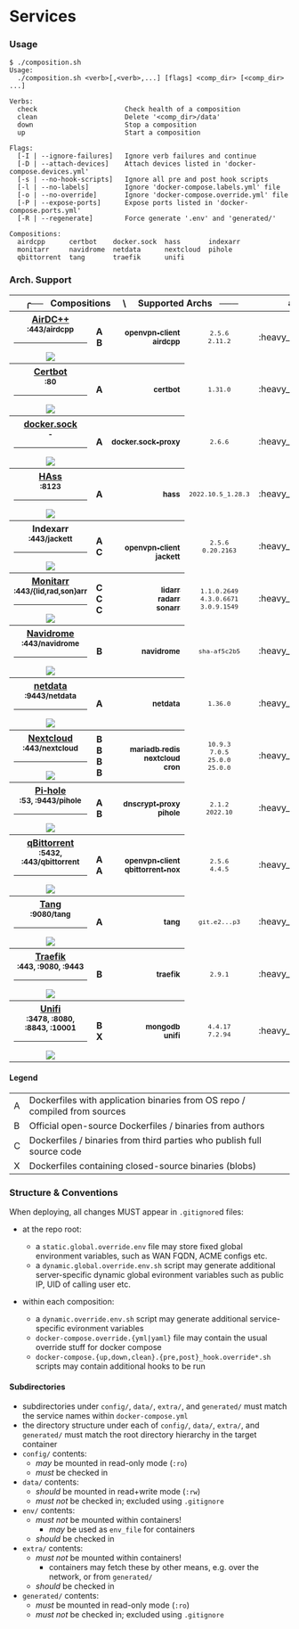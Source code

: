 # Services

### Usage

```console
$ ./composition.sh
Usage:
  ./composition.sh <verb>[,<verb>,...] [flags] <comp_dir> [<comp_dir> ...]

Verbs:
  check                      Check health of a composition
  clean                      Delete '<comp_dir>/data'
  down                       Stop a composition
  up                         Start a composition

Flags:
  [-I | --ignore-failures]   Ignore verb failures and continue
  [-D | --attach-devices]    Attach devices listed in 'docker-compose.devices.yml'
  [-s | --no-hook-scripts]   Ignore all pre and post hook scripts
  [-l | --no-labels]         Ignore 'docker-compose.labels.yml' file
  [-o | --no-override]       Ignore 'docker-compose.override.yml' file
  [-P | --expose-ports]      Expose ports listed in 'docker-compose.ports.yml'
  [-R | --regenerate]        Force generate '.env' and 'generated/'

Compositions:
  airdcpp      certbot    docker.sock  hass       indexarr
  monitarr     navidrome  netdata      nextcloud  pihole
  qbittorrent  tang       traefik      unifi
```

### Arch. Support

<table>
  <thead>
    <tr>
      <th colspan='4' align='center'>╭── &nbsp; Compositions &nbsp; &nbsp; \ &nbsp; &nbsp; Supported Archs &nbsp; ─── </th>
      <th align='center'><sub>amd64</sub></th>
      <th align='center'><sub>386</sub></th>
      <th align='center'><sub>arm/v6</sub></th>
      <th align='center'><sub>arm/v7</sub></th>
      <th align='center'><sub>arm64</sub></th>
      <th align='center'><sub>ppc64le</sub></th>
    </tr>
  </thead>
  <tbody>
    <tr>
      <th>
        <a href='https://airdcpp.net/'>AirDC++</a>
        <br>
        <sub>:443/airdcpp</sub>
        <hr>
        <a href='https://github.com/padhi-homelab/services/actions?query=workflow%3A%22Docker+Compose+Test+%28AirDC%2B%2B%29%22'><img src='https://img.shields.io/github/workflow/status/padhi-homelab/services/Docker%20Compose%20Test%20(AirDC%2B%2B)?logo=github&logoWidth=24&style=flat-square&label=tests'></img></a>
      </th>
      <th>
        A <br> B
      </th>
      <th align='right'>
        <a href='https://hub.docker.com/r/padhihomelab/openvpn-client/'>
          <sub>openvpn&#8209;client</sub>
        </a>
        <br>
        <a href='https://hub.docker.com/r/padhihomelab/airdcpp/'>
          <sub>airdcpp</sub>
        </a>
      </th>
      <td align='center'>
        <code><sub>2.5.6</sub></code>
        <br>
        <code><sub>2.11.2</sub></code>
      </td>
      <td align='center'>
        :heavy_check_mark:
      </td>
      <td align='center'>
        :heavy_check_mark:
      </td>
      <td align='center'>
        :heavy_check_mark:
        <br>
        :heavy_multiplication_x:
      </td>
      <td align='center'>
        :heavy_check_mark:
      </td>
      <td align='center'>
        :heavy_check_mark:
      </td>
      <td align='center'>
        :heavy_check_mark:
        <br>
        :heavy_multiplication_x:
      </td>
    </tr>
    <tr>
      <th>
        <a href='https://certbot.eff.org/'>Certbot</a>
        <br>
        <sub>:80</sub>
        <hr>
        <a href='https://github.com/padhi-homelab/services/actions?query=workflow%3A%22Docker+Compose+Test+%28Certbot%29%22'><img src='https://img.shields.io/github/workflow/status/padhi-homelab/services/Docker%20Compose%20Test%20(Certbot)?logo=github&logoWidth=24&style=flat-square&label=tests'></img></a>
      </th>
      <th>
        A
      </th>
      <th align='right'>
        <a href='https://hub.docker.com/r/padhihomelab/certbot/'>
          <sub>certbot</sub>
        </a>
      </th>
      <td align='center'>
        <code><sub>1.31.0</sub></code>
      </td>
      <td align='center'>
        :heavy_check_mark:
      </td>
      <td align='center'>
        :heavy_check_mark:
      </td>
      <td align='center'>
        :heavy_check_mark:
      </td>
      <td align='center'>
        :heavy_check_mark:
      </td>
      <td align='center'>
        :heavy_check_mark:
      </td>
      <td align='center'>
        :heavy_check_mark:
      </td>
    </tr>
    <tr>
      <th>
        <a href='https://docs.docker.com/engine/security/protect-access/'>docker.sock</a>
        <br>
        <sub>-</sub>
        <hr>
        <a href='https://github.com/padhi-homelab/services/actions?query=workflow%3A%22Docker+Compose+Test+%28docker.sock%29%22'><img src='https://img.shields.io/github/workflow/status/padhi-homelab/services/Docker%20Compose%20Test%20(docker.sock)?logo=github&logoWidth=24&style=flat-square&label=tests'></img></a>
      </th>
      <th>
        A
      </th>
      <th align='right'>
        <a href='https://hub.docker.com/r/padhihomelab/docker.sock-proxy'>
          <sub>docker.sock&#8209;proxy</sub>
        </a>
      </th>
      <td align='center'>
        <code><sub>2.6.6</sub></code>
      </td>
      <td align='center'>
        :heavy_check_mark:
      </td>
      <td align='center'>
        :heavy_check_mark:
      </td>
      <td align='center'>
        :heavy_check_mark:
      </td>
      <td align='center'>
        :heavy_check_mark:
      </td>
      <td align='center'>
        :heavy_check_mark:
      </td>
      <td align='center'>
        :heavy_check_mark:
      </td>
    </tr>
    <tr>
      <th>
        <a href='https://www.home-assistant.io/hassio/'>HAss</a>
        <br>
        <sub>:8123</sub>
        <hr>
        <a href='https://github.com/padhi-homelab/services/actions?query=workflow%3A%22Docker+Compose+Test+%28HAss%29%22'><img src='https://img.shields.io/github/workflow/status/padhi-homelab/services/Docker%20Compose%20Test%20(HAss)?logo=github&logoWidth=24&style=flat-square&label=tests'></img></a>
      </th>
      <th>
        A
      </th>
      <th align='right'>
        <a href='https://hub.docker.com/r/padhihomelab/hass'>
          <sub>hass</sub>
        </a>
      </th>
      <td align='center'>
        <code><sub>2022.10.5_1.28.3</sub></code>
      </td>
      <td align='center'>
        :heavy_check_mark:
      </td>
      <td align='center'>
        :heavy_check_mark:
      </td>
      <td align='center'>
        :heavy_check_mark:
      </td>
      <td align='center'>
        :heavy_check_mark:
      </td>
      <td align='center'>
        :heavy_check_mark:
      </td>
      <td align='center'>
        :heavy_multiplication_x:
      </td>
    </tr>
    <tr>
      <th>
        Indexarr
        <br>
        <sub>:443/jackett</sub>
        <hr>
        <a href='https://github.com/padhi-homelab/services/actions?query=workflow%3A%22Docker+Compose+Test+%28Indexarr%29%22'><img src='https://img.shields.io/github/workflow/status/padhi-homelab/services/Docker%20Compose%20Test%20(Indexarr)?logo=github&logoWidth=24&style=flat-square&label=tests'></img></a>
      </th>
      <th>
        A <br> C
      </th>
      <th align='right'>
        <br>
        <a href='https://hub.docker.com/r/padhihomelab/openvpn-client/'>
          <sub>openvpn&#8209;client</sub>
        </a>
        <br>
        <a href='https://hub.docker.com/r/padhihomelab/jackett/'>
          <sub>jackett</sub>
        </a>
      </th>
      <td align='center'>
        <code><sub>2.5.6</sub></code>
        <br>
        <code><sub>0.20.2163</sub></code>
      </td>
      <td align='center'>
        :heavy_check_mark:
      </td>
      <td align='center'>
        :heavy_check_mark:
      </td>
      <td align='center'>
        :heavy_check_mark:
      </td>
      <td align='center'>
        :heavy_check_mark:
      </td>
      <td align='center'>
        :heavy_check_mark:
      </td>
      <td align='center'>
        :heavy_check_mark:
        <br>
        :heavy_multiplication_x:
      </td>
    </tr>
    <tr>
      <th>
        <a href='https://wiki.servarr.com/'>Monitarr</a>
        <br>
        <sub>:443/{lid,rad,son}arr</sub>
        <hr>
        <a href='https://github.com/padhi-homelab/services/actions?query=workflow%3A%22Docker+Compose+Test+%28Monitarr%29%22'><img src='https://img.shields.io/github/workflow/status/padhi-homelab/services/Docker%20Compose%20Test%20(Monitarr)?logo=github&logoWidth=24&style=flat-square&label=tests'></img></a>
      </th>
      <th>
        C <br> C <br> C
      </th>
      <th align='right'>
        <a href='https://hub.docker.com/r/padhihomelab/lidarr/'>
          <sub>lidarr</sub>
        </a>
        <br>
        <a href='https://hub.docker.com/r/padhihomelab/radarr/'>
          <sub>radarr</sub>
        </a>
        <br>
        <a href='https://hub.docker.com/r/padhihomelab/sonarr/'>
          <sub>sonarr</sub>
        </a>
      </th>
      <td align='center'>
        <code><sub>1.1.0.2649</sub></code>
        <br>
        <code><sub>4.3.0.6671</sub></code>
        <br>
        <code><sub>3.0.9.1549</sub></code>
      </td>
      <td align='center'>
        :heavy_check_mark:
      </td>
      <td align='center'>
        :heavy_multiplication_x:
        <br>
        :heavy_multiplication_x:
        <br>
        :heavy_check_mark:
      </td>
      <td align='center'>
        :heavy_multiplication_x:
        <br>
        :heavy_multiplication_x:
        <br>
        :heavy_check_mark:
      </td>
      <td align='center'>
        :heavy_check_mark:
      </td>
      <td align='center'>
        :heavy_check_mark:
      </td>
      <td align='center'>
        :heavy_multiplication_x:
        <br>
        :heavy_multiplication_x:
        <br>
        :heavy_multiplication_x:
      </td>
    </tr>
    <tr>
      <th>
        <a href='https://www.navidrome.org/'>Navidrome</a>
        <br>
        <sub>:443/navidrome</sub>
        <hr>
        <a href='https://github.com/padhi-homelab/services/actions?query=workflow%3A%22Docker+Compose+Test+%28Navidrome%29%22'><img src='https://img.shields.io/github/workflow/status/padhi-homelab/services/Docker%20Compose%20Test%20(Navidrome)?logo=github&logoWidth=24&style=flat-square&label=tests'></img></a>
      </th>
      <th>
        B
      </th>
      <th align='right'>
        <a href='https://hub.docker.com/r/deluan/navidrome'>
          <sub>navidrome</sub>
        </a>
      </th>
      <td align='center'>
        <code><sub>sha-af5c2b5</sub></code>
      </td>
      <td align='center'>
        :heavy_check_mark:
      </td>
      <td align='center'>
        :heavy_check_mark:
      </td>
      <td align='center'>
        :heavy_check_mark:
      </td>
      <td align='center'>
        :heavy_check_mark:
      </td>
      <td align='center'>
        :heavy_check_mark:
      </td>
      <td align='center'>
        :heavy_multiplication_x:
      </td>
    </tr>
    <tr>
      <th>
        <a href='https://www.netdata.cloud'>netdata</a>
        <br>
        <sub>:9443/netdata</sub>
        <hr>
        <a href='https://github.com/padhi-homelab/services/actions?query=workflow%3A%22Docker+Compose+Test+%28netdata%29%22'><img src='https://img.shields.io/github/workflow/status/padhi-homelab/services/Docker%20Compose%20Test%20(netdata)?logo=github&logoWidth=24&style=flat-square&label=tests'></img></a>
      </th>
      <th>
        A
      </th>
      <th align='right'>
        <a href='https://hub.docker.com/r/padhihomelab/netdata'>
          <sub>netdata</sub>
        </a>
      </th>
      <td align='center'>
        <code><sub>1.36.0</sub></code>
      </td>
      <td align='center'>
        :heavy_check_mark:
      </td>
      <td align='center'>
        :heavy_check_mark:
      </td>
      <td align='center'>
        :heavy_check_mark:
      </td>
      <td align='center'>
        :heavy_check_mark:
      </td>
      <td align='center'>
        :heavy_check_mark:
      </td>
      <td align='center'>
        :heavy_check_mark:
      </td>
    </tr>
    <tr>
      <th>
        <a href='https://nextcloud.com/'>Nextcloud</a>
        <br>
        <sub>:443/nextcloud</sub>
        <hr>
        <a href='https://github.com/padhi-homelab/services/actions?query=workflow%3A%22Docker+Compose+Test+%28Nextcloud%29%22'><img src='https://img.shields.io/github/workflow/status/padhi-homelab/services/Docker%20Compose%20Test%20(Nextcloud)?logo=github&logoWidth=24&style=flat-square&label=tests'></img></a>
      </th>
      <th>
        B <br> B <br> B <br> B
      </th>
      <th align='right'>
        <a href='https://hub.docker.com/_/mariadb'>
          <sub>mariadb</sub>
        </a>
        <a href='https://hub.docker.com/_/redis'>
          <sub>redis</sub>
        </a>
        <br>
        <a href='https://hub.docker.com/_/nextcloud'>
          <sub>nextcloud</sub>
        </a>
        <br>
        <a href='https://hub.docker.com/_/nextcloud'>
          <sub>cron</sub>
        </a>
      </th>
      <td align='center'>
        <code><sub>10.9.3</sub></code>
        <br>
        <code><sub>7.0.5</sub></code>
        <br>
        <code><sub>25.0.0</sub></code>
        <br>
        <code><sub>25.0.0</sub></code>
      </td>
      <td align='center'>
        :heavy_check_mark:
      </td>
      <td align='center'>
        :heavy_multiplication_x:
        <br>
        :heavy_check_mark:
        <br>
        :heavy_check_mark:
        <br>
        :heavy_check_mark:
      </td>
      <td align='center'>
        :heavy_multiplication_x:
        <br>
        :heavy_check_mark:
        <br>
        :heavy_check_mark:
        <br>
        :heavy_check_mark:
      </td>
      <td align='center'>
        :heavy_multiplication_x:
        <br>
        :heavy_check_mark:
        <br>
        :heavy_check_mark:
        <br>
        :heavy_check_mark:
      </td>
      <td align='center'>
        :heavy_check_mark:
      </td>
      <td align='center'>
        :heavy_check_mark:
      </td>
    </tr>
    <tr>
      <th>
        <a href='https://pi-hole.net'>Pi&#8209;hole</a>
        <br>
        <sub>:53, :9443/pihole</sub>
        <hr>
        <a href='https://github.com/padhi-homelab/services/actions?query=workflow%3A%22Docker+Compose+Test+%28PiHole%29%22'><img src='https://img.shields.io/github/workflow/status/padhi-homelab/services/Docker%20Compose%20Test%20(PiHole)?logo=github&logoWidth=24&style=flat-square&label=tests'></img></a>
      </th>
      <th>
        A <br> B
      </th>
      <th align='right'>
        <a href='https://hub.docker.com/repository/docker/padhihomelab/dnscrypt-proxy'>
          <sub>dnscrypt&#8209;proxy</sub>
        </a>
        <br>
        <a href='https://hub.docker.com/r/pihole/pihole'>
          <sub>pihole</sub>
        </a>
      </th>
      <td align='center'>
        <code><sub>2.1.2</sub></code>
        <br>
        <code><sub>2022.10</sub></code>
      </td>
      <td align='center'>
        :heavy_check_mark:
      </td>
      <td align='center'>
        :heavy_check_mark:
      </td>
      <td align='center'>
        :heavy_check_mark:
      </td>
      <td align='center'>
        :heavy_check_mark:
      </td>
      <td align='center'>
        :heavy_check_mark:
      </td>
      <td align='center'>
        :heavy_check_mark:
      </td>
    </tr>
    <tr>
      <th>
        <a href='https://www.qbittorrent.org/'>qBittorrent</a>
        <br>
        <sub>:5432, :443/qbittorrent</sub>
        <hr>
        <a href='https://github.com/padhi-homelab/services/actions?query=workflow%3A%22Docker+Compose+Test+%28qBittorrent%29%22'><img src='https://img.shields.io/github/workflow/status/padhi-homelab/services/Docker%20Compose%20Test%20(qBittorrent)?logo=github&logoWidth=24&style=flat-square&label=tests'></img></a>
      </th>
      <th>
        A <br> A
      </th>
      <th align='right'>
        <a href='https://hub.docker.com/r/padhihomelab/openvpn-client/'>
          <sub>openvpn&#8209;client</sub>
        </a>
        <br>
        <a href='https://hub.docker.com/r/padhihomelab/qbittorrent-nox/'>
          <sub>qbittorrent&#8209;nox</sub>
        </a>
      </th>
      <td align='center'>
        <code><sub>2.5.6</sub></code>
        <br>
        <code><sub>4.4.5</sub></code>
      </td>
      <td align='center'>
        :heavy_check_mark:
      </td>
      <td align='center'>
        :heavy_check_mark:
      </td>
      <td align='center'>
        :heavy_check_mark:
      </td>
      <td align='center'>
        :heavy_check_mark:
      </td>
      <td align='center'>
        :heavy_check_mark:
      </td>
      <td align='center'>
        :heavy_check_mark:
        <br>
        :heavy_multiplication_x:
      </td>
    </tr>
    <tr>
      <th>
        <a href='https://github.com/latchset/tang'>Tang</a>
        <br>
        <sub>:9080/tang</sub>
        <hr>
        <a href='https://github.com/padhi-homelab/services/actions?query=workflow%3A%22Docker+Compose+Test+%28Tang%29%22'><img src='https://img.shields.io/github/workflow/status/padhi-homelab/services/Docker%20Compose%20Test%20(Tang)?logo=github&logoWidth=24&style=flat-square&label=tests'></img></a>
      </th>
      <th>
        A
      </th>
      <th align='right'>
        <a href='https://hub.docker.com/r/padhihomelab/tang/'>
          <sub>tang</sub>
        </a>
      </th>
      <td align='center'>
        <code><sub>git.e2...p3</sub></code>
      </td>
      <td align='center'>
        :heavy_check_mark:
      </td>
      <td align='center'>
        :heavy_check_mark:
      </td>
      <td align='center'>
        :heavy_check_mark:
      </td>
      <td align='center'>
        :heavy_check_mark:
      </td>
      <td align='center'>
        :heavy_check_mark:
      </td>
      <td align='center'>
        :heavy_check_mark:
      </td>
    </tr>
    <tr>
      <th>
        <a href='https://traefik.io/'>Traefik</a>
        <br>
        <sub>:443, :9080, :9443</sub>
        <hr>
        <a href='https://github.com/padhi-homelab/services/actions?query=workflow%3A%22Docker+Compose+Test+%28Traefik%29%22'><img src='https://img.shields.io/github/workflow/status/padhi-homelab/services/Docker%20Compose%20Test%20(Traefik)?logo=github&logoWidth=24&style=flat-square&label=tests'></img></a>
      </th>
      <th>
        B
      </th>
      <th align='right'>
        <a href='https://hub.docker.com/_/traefik'>
          <sub>traefik</sub>
        </a>
      </th>
      <td align='center'>
        <code><sub>2.9.1</sub></code>
      </td>
      <td align='center'>
        :heavy_check_mark:
      </td>
      <td align='center'>
        :heavy_multiplication_x:
      </td>
      <td align='center'>
        :heavy_check_mark:
      </td>
      <td align='center'>
        :heavy_multiplication_x:
      </td>
      <td align='center'>
        :heavy_check_mark:
      </td>
      <td align='center'>
        :heavy_multiplication_x:
      </td>
    </tr>
    <tr>
      <th>
        <a href='https://unifi-network.ui.com'>Unifi</a>
        <br>
        <sub>:3478, :8080, :8843, :10001</sub>
        <hr>
        <a href='https://github.com/padhi-homelab/services/actions?query=workflow%3A%22Docker+Compose+Test+%28Unifi%29%22'><img src='https://img.shields.io/github/workflow/status/padhi-homelab/services/Docker%20Compose%20Test%20(Unifi)?logo=github&logoWidth=24&style=flat-square&label=tests'></img></a>
      </th>
      <th>
        B <br> X
      </th>
      <th align='right'>
        <a href='https://hub.docker.com/_/mongo'>
          <sub>mongodb</sub>
        </a>
        <br>
        <a href='https://hub.docker.com/r/padhihomelab/unifi'>
          <sub>unifi</sub>
        </a>
      </th>
      <td align='center'>
        <code><sub>4.4.17</sub></code>
        <br>
        <code><sub>7.2.94</sub></code>
      </td>
      <td align='center'>
        :heavy_check_mark:
      </td>
      <td align='center'>
        :heavy_multiplication_x:
        <br>
        :heavy_multiplication_x:
      </td>
      <td align='center'>
        :heavy_multiplication_x:
        <br>
        :heavy_multiplication_x:
      </td>
      <td align='center'>
        :heavy_multiplication_x:
        <br>
        :heavy_check_mark:
      </td>
      <td align='center'>
        :heavy_check_mark:
      </td>
      <td align='center'>
        :heavy_multiplication_x:
        <br>
        :heavy_multiplication_x:
      </td>
    </tr>
  </tbody>
</table>

#### Legend

<table>
  <tbody>
    <tr>
      <td>A</td>
      <td>Dockerfiles with application binaries from OS repo / compiled from sources</td>
    </tr>
    <tr>
      <td>B</td>
      <td>Official open-source Dockerfiles / binaries from authors</td>
    </tr>
    <tr>
      <td>C</td>
      <td>Dockerfiles / binaries from third parties who publish full source code</td>
    </tr>
    <tr>
      <td>X</td>
      <td>Dockerfiles containing closed-source binaries (blobs)</td>
    </tr>
  </tbody>
</table>

### Structure & Conventions

When deploying, all changes MUST appear in `.gitignore`d files:

- at the repo root:
  - a `static.global.override.env` file may store fixed global environment variables,
    such as WAN FQDN, ACME configs etc.
  - a `dynamic.global.override.env.sh` script may generate additional server-specific
    dynamic global evironment variables such as public IP, UID of calling user etc.

- within each composition:
  - a `dynamic.override.env.sh` script may generate additional service-specific evironment variables
  - `docker-compose.override.{yml|yaml}` file may contain the usual override stuff for docker compose
  - `docker-compose.{up,down,clean}.{pre,post}_hook.override*.sh` scripts
    may contain additional hooks to be run

#### Subdirectories

- subdirectories under `config/`, `data/`, `extra/`, and `generated/`
  must match the service names within `docker-compose.yml`
- the directory structure under each of `config/`, `data/`, `extra/`, and `generated/`
  must match the root directory hierarchy in the target container
- `config/` contents:
  - _may_ be mounted in read-only mode (`:ro`)
  - _must_ be checked in
- `data/` contents:
  - _should_ be mounted in read+write mode (`:rw`)
  - _must not_ be checked in; excluded using `.gitignore`
- `env/` contents:
  - _must not_ be mounted within containers!
    - _may_ be used as `env_file` for containers
  - _should_ be checked in
- `extra/` contents:
  - _must not_ be mounted within containers!
    - containers may fetch these by other means,
      e.g. over the network, or from `generated/`
  - _should_ be checked in
- `generated/` contents:
  - _must_ be mounted in read-only mode (`:ro`)
  - _must not_ be checked in; excluded using `.gitignore`
